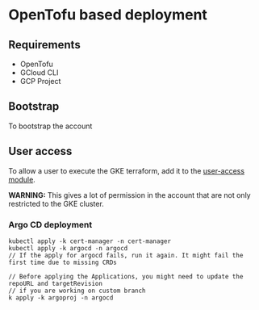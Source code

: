 # OpenTofu based deployment

## Requirements

- OpenTofu
- GCloud CLI
- GCP Project

## Bootstrap

To bootstrap the account

## User access

To allow a user to execute the GKE terraform, add it to the [user-access module](./user-access/README.md).

**WARNING:** This gives a lot of permission in the account that are not only restricted to the GKE cluster.

### Argo CD deployment

```
kubectl apply -k cert-manager -n cert-manager
kubectl apply -k argocd -n argocd
// If the apply for argocd fails, run it again. It might fail the first time due to missing CRDs

// Before applying the Applications, you might need to update the repoURL and targetRevision
// if you are working on custom branch
k apply -k argoproj -n argocd
```
